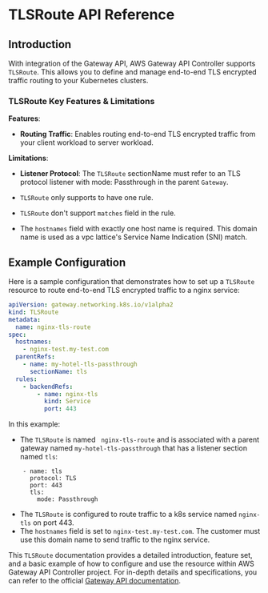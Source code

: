 # TLSRoute API Reference

## Introduction

With integration of the Gateway API, AWS Gateway API Controller supports `TLSRoute`.
This allows you to define and manage end-to-end TLS encrypted traffic routing to your Kubernetes clusters.

### TLSRoute Key Features & Limitations

**Features**:

- **Routing Traffic**: Enables routing end-to-end TLS encrypted traffic from your client workload to server workload.


**Limitations**:

- **Listener Protocol**: The `TLSRoute` sectionName must refer to an TLS protocol listener with mode: Passthrough in the parent `Gateway`.

- `TLSRoute` only supports to have one rule.
- `TLSRoute` don't support `matches` field in the rule.
- The `hostnames` field with exactly one host name is required. This domain name is used as a vpc lattice's Service Name Indication (SNI) match.


## Example Configuration

Here is a sample configuration that demonstrates how to set up  a `TLSRoute` resource to route end-to-end TLS encrypted traffic to a nginx service:

```yaml
apiVersion: gateway.networking.k8s.io/v1alpha2
kind: TLSRoute
metadata:
  name: nginx-tls-route
spec:
  hostnames:
    - nginx-test.my-test.com
  parentRefs:
    - name: my-hotel-tls-passthrough
      sectionName: tls
  rules:
    - backendRefs:
        - name: nginx-tls
          kind: Service
          port: 443
```

In this example:

- The `TLSRoute` is named ` nginx-tls-route` and is associated with a parent gateway named `my-hotel-tls-passthrough` that has
  a listener section named `tls`:
```
    - name: tls
      protocol: TLS
      port: 443
      tls:
        mode: Passthrough
```
- The `TLSRoute` is configured to route traffic to a k8s service named `nginx-tls` on port 443.
- The `hostnames` field is set to `nginx-test.my-test.com`. The customer must use this domain name to send traffic to the nginx service.

This `TLSRoute` documentation provides a detailed introduction, feature set, and a basic example of how to configure
and use the resource within AWS Gateway API Controller project. For in-depth details and specifications, you can refer to the
official [Gateway API documentation](https://gateway-api.sigs.k8s.io/reference/spec/#gateway.networking.k8s.io/v1alpha2.TLSRoute).